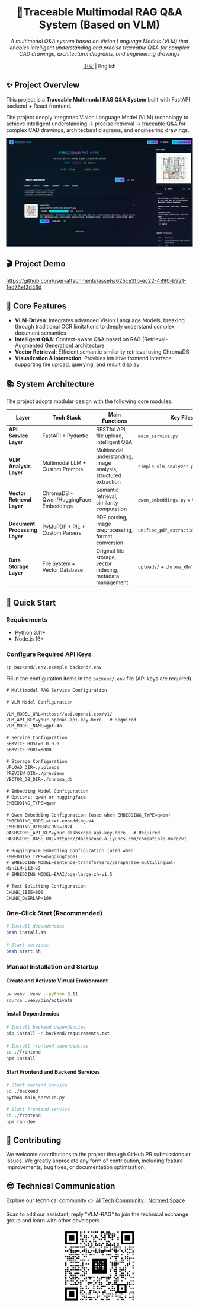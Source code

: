 <div align="center">
  <h1>🚀Traceable Multimodal RAG Q&A System (Based on VLM)</h1>
  <p><em>A multimodal Q&A system based on Vision Language Models (VLM) that enables intelligent understanding and precise traceable Q&A for complex CAD drawings, architectural diagrams, and engineering drawings</em></p>
  <span><a href="./README_zh.md">中文</a> | English</span>
</div>


## ✨ Project Overview

This project is a **Traceable Multimodal RAG Q&A System** built with FastAPI backend + React frontend.

The project deeply integrates Vision Language Model (VLM) technology to achieve intelligent understanding -> precise retrieval -> traceable Q&A for complex CAD drawings, architectural diagrams, and engineering drawings.



![Project Image](assets/project.png)



## 🎬 Project Demo



https://github.com/user-attachments/assets/625ce3fb-ec22-4890-b921-1ed76ef3d46d



## 🎯 Core Features



- **VLM-Driven**: Integrates advanced Vision Language Models, breaking through traditional OCR limitations to deeply understand complex document semantics
- **Intelligent Q&A**: Context-aware Q&A based on RAG (Retrieval-Augmented Generation) architecture
- **Vector Retrieval**: Efficient semantic similarity retrieval using ChromaDB
- **Visualization & Interaction**: Provides intuitive frontend interface supporting file upload, querying, and result display



## 📚 System Architecture
The project adopts modular design with the following core modules:



| Layer | Tech Stack | Main Functions | Key Files |
|-------|-----------|----------------|-----------|
| **API Service Layer** | FastAPI + Pydantic | RESTful API, file upload, intelligent Q&A | `main_service.py` |
| **VLM Analysis Layer** | Multimodal LLM + Custom Prompts | Multimodal understanding, image analysis, structured extraction | `simple_vlm_analyzer.py` |
| **Vector Retrieval Layer** | ChromaDB + Qwen/HuggingFace Embeddings | Semantic retrieval, similarity computation | `qwen_embeddings.py` + ChromaDB |
| **Document Processing Layer** | PyMuPDF + PIL + Custom Parsers | PDF parsing, image preprocessing, format conversion | `unified_pdf_extraction_service.py` |
| **Data Storage Layer** | File System + Vector Database | Original file storage, vector indexing, metadata management | `uploads/` + `chroma_db/` |



## 🚀 Quick Start

### Requirements
- Python 3.11+
- Node.js 16+

### Configure Required API Keys

```bash
cp backend/.env.example backend/.env
```
Fill in the configuration items in the `backend/.env` file (API keys are required).
```
# Multimodal RAG Service Configuration

# VLM Model Configuration

VLM_MODEL_URL=https://api.openai.com/v1/
VLM_API_KEY=your-openai-api-key-here   # Required
VLM_MODEL_NAME=gpt-4o

# Service Configuration
SERVICE_HOST=0.0.0.0
SERVICE_PORT=8000

# Storage Configuration
UPLOAD_DIR=./uploads
PREVIEW_DIR=./previews
VECTOR_DB_DIR=./chroma_db

# Embedding Model Configuration
# Options: qwen or huggingface
EMBEDDING_TYPE=qwen

# Qwen Embedding Configuration (used when EMBEDDING_TYPE=qwen)
EMBEDDING_MODEL=text-embedding-v4
EMBEDDING_DIMENSIONS=1024
DASHSCOPE_API_KEY=your-dashscope-api-key-here   # Required
DASHSCOPE_BASE_URL=https://dashscope.aliyuncs.com/compatible-mode/v1

# HuggingFace Embedding Configuration (used when EMBEDDING_TYPE=huggingface)
# EMBEDDING_MODEL=sentence-transformers/paraphrase-multilingual-MiniLM-L12-v2
# EMBEDDING_MODEL=BAAI/bge-large-zh-v1.5

# Text Splitting Configuration
CHUNK_SIZE=800
CHUNK_OVERLAP=100
```

### One-Click Start (Recommended)

```bash
# Install dependencies
bash install.sh

# Start services
bash start.sh
```

### Manual Installation and Startup

#### Create and Activate Virtual Environment

```bash
uv venv .venv --python 3.11
source .venv/bin/activate

```

#### Install Dependencies

```bash
# Install backend dependencies
pip install -r backend/requirements.txt

# Install frontend dependencies
cd ./frontend
npm install
```
#### Start Frontend and Backend Services

```bash
# Start backend service
cd ./backend
python main_service.py
```
```bash
# Start frontend service
cd ./frontend
npm run dev
```


## 🙈 Contributing
We welcome contributions to the project through GitHub PR submissions or issues. We greatly appreciate any form of contribution, including feature improvements, bug fixes, or documentation optimization.

## 😎 Technical Communication
Explore our technical community 👉 [AI Tech Community | Normed Space](https://kq4b3vgg5b.feishu.cn/wiki/JuJSwfbwmiwvbqkiQ7LcN1N1nhd)

Scan to add our assistant, reply "VLM-RAG" to join the technical exchange group and learn with other developers.
<div align="center">
<img src="assets\交流群.jpg" width="200" alt="Technical Exchange Group QR Code">
<div>
